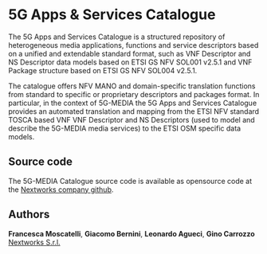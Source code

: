 # 5G Apps & Services Catalogue

The 5G Apps and Services Catalogue is a structured repository of heterogeneous media applications, functions and service descriptors based on a unified and extendable standard format, such as VNF Descriptor and NS Descriptor data models based on ETSI GS NFV SOL001 v2.5.1 and VNF Package structure based on ETSI GS NFV SOL004 v2.5.1. 

The catalogue offers NFV MANO and domain-specific translation functions from standard to specific or proprietary descriptors and packages format. In particular, in the context of 5G-MEDIA the 5G Apps and Services Catalogue provides an automated translation and mapping from the ETSI NFV standard TOSCA based VNF VNF Descriptor and NS Descriptors (used to model and describe the 5G-MEDIA media services) to the ETSI OSM specific data models.

## Source code

The 5G-MEDIA Catalogue source code is available as opensource code at the [Nextworks company github](https://github.com/nextworks-it/5g-catalogue/tree/v3.1).

## Authors

**Francesca Moscatelli**, **Giacomo Bernini**, **Leonardo Agueci**, **Gino Carrozzo**   [Nextworks S.r.l.](http://www.nextworks.it)
